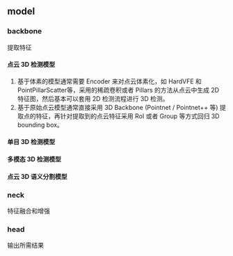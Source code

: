 ## model
### backbone 
提取特征
#### 点云 3D 检测模型
1. 基于体素的模型通常需要 Encoder 来对点云体素化，如 HardVFE 和 PointPillarScatter等，采用的稀疏卷积或者 Pillars 的方法从点云中生成 2D 特征图，然后基本可以套用 2D 检测流程进行 3D 检测。
2. 基于原始点云模型通常直接采用 3D Backbone (Pointnet / Pointnet++ 等) 提取点的特征，再针对提取到的点云特征采用 RoI 或者 Group 等方式回归 3D bounding box。
#### 单目 3D 检测模型

#### 多模态 3D 检测模型

#### 点云 3D 语义分割模型

### neck
特征融合和增强


### head
输出所需结果


